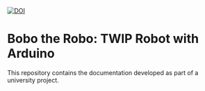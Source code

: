 [![DOI](https://zenodo.org/badge/1015992026.svg)](https://doi.org/10.5281/zenodo.16982844)

# Bobo the Robo: TWIP Robot with Arduino

This repository contains the documentation developed as part of a university project.
